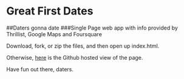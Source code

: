 # Great First Dates
##Daters gonna date
###Single Page web app with info provided by Thrillist, Google Maps and Foursquare

Download, fork, or zip the files, and then open up index.html.

Otherwise, [here](http://timjkstrickland.github.io/Great-First-Dates) is the Github hosted view of the page.

Have fun out there, daters.


